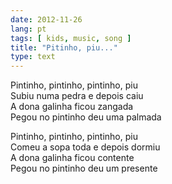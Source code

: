 ```yaml
---
date: 2012-11-26
lang: pt
tags: [ kids, music, song ]
title: "Pitinho, piu..."
type: text
---
```


Pintinho, pintinho, pintinho, piu\
Subiu numa pedra e depois caiu\
A dona galinha ficou zangada\
Pegou no pintinho deu uma palmada

Pintinho, pintinho, pintinho, piu\
Comeu a sopa toda e depois dormiu\
A dona galinha ficou contente\
Pegou no pintinho deu um presente

